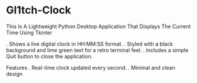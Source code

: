 # Gl1tch-Clock
This Is A Lightweight Python Desktop Application That Displays The Current Time Using Tkinter

. Shows a live digital clock in HH:MM:SS format.
. Styled with a black background and lime green text for a retro terminal feel.
. Includes a simple Quit button to close the application.

Features
. Real-time clock updated every second.
. Minimal and clean design

